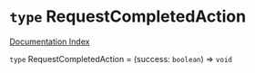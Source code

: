 # `type` RequestCompletedAction

[Documentation Index](../README.md)

`type` RequestCompletedAction = (success: `boolean`) => `void`